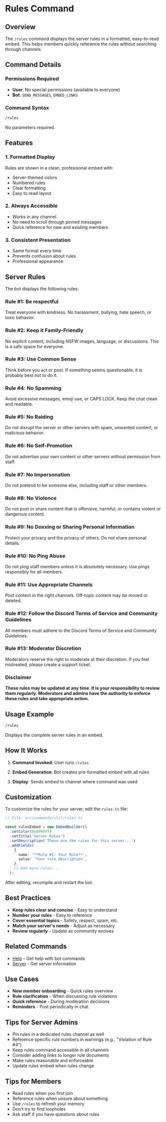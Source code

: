# Rules Command

## Overview

The `/rules` command displays the server rules in a formatted, easy-to-read embed. This helps members quickly reference the rules without searching through channels.

## Command Details

### Permissions Required

- **User**: No special permissions (available to everyone)
- **Bot**: `SEND_MESSAGES`, `EMBED_LINKS`

### Command Syntax

```bash
/rules
```

No parameters required.

## Features

### 1. **Formatted Display**

Rules are shown in a clean, professional embed with:

- Server-themed colors
- Numbered rules
- Clear formatting
- Easy to read layout

### 2. **Always Accessible**

- Works in any channel
- No need to scroll through pinned messages
- Quick reference for new and existing members

### 3. **Consistent Presentation**

- Same format every time
- Prevents confusion about rules
- Professional appearance

## Server Rules

The bot displays the following rules:

### Rule #1: Be respectful

Treat everyone with kindness. No harassment, bullying, hate speech, or toxic behavior.

### Rule #2: Keep it Family-Friendly

No explicit content, including NSFW images, language, or discussions. This is a safe space for everyone.

### Rule #3: Use Common Sense

Think before you act or post. If something seems questionable, it is probably best not to do it.

### Rule #4: No Spamming

Avoid excessive messages, emoji use, or CAPS LOCK. Keep the chat clean and readable.

### Rule #5: No Raiding

Do not disrupt the server or other servers with spam, unwanted content, or malicious behavior.

### Rule #6: No Self-Promotion

Do not advertise your own content or other servers without permission from staff.

### Rule #7: No Impersonation

Do not pretend to be someone else, including staff or other members.

### Rule #8: No Violence

Do not post or share content that is offensive, harmful, or contains violent or dangerous content.

### Rule #9: No Doxxing or Sharing Personal Information

Protect your privacy and the privacy of others. Do not share personal details.

### Rule #10: No Ping Abuse

Do not ping staff members unless it is absolutely necessary. Use pings responsibly for all members.

### Rule #11: Use Appropriate Channels

Post content in the right channels. Off-topic content may be moved or deleted.

### Rule #12: Follow the Discord Terms of Service and Community Guidelines

All members must adhere to the Discord Terms of Service and Community Guidelines.

### Rule #13: Moderator Discretion

Moderators reserve the right to moderate at their discretion. If you feel mistreated, please create a support ticket.

### Disclaimer

**These rules may be updated at any time. It is your responsibility to review them regularly. Moderators and admins have the authority to enforce these rules and take appropriate action.**

## Usage Example

```bash
/rules
```

Displays the complete server rules in an embed.

## How It Works

1. **Command Invoked**: User runs `/rules`

2. **Embed Generation**: Bot creates pre-formatted embed with all rules

3. **Display**: Sends embed to channel where command was used

## Customization

To customize the rules for your server, edit the `rules.ts` file:

```typescript
// File: src/commands/util/rules.ts

const rulesEmbed = new EmbedBuilder()
  .setColor(0x0099ff)
  .setTitle('Server Rules')
  .setDescription('These are the rules for this server...')
  .addFields(
    {
      name: '**Rule #1: Your Rule**',
      value: 'Your rule description',
    },
    // Add more rules...
  );
```

After editing, recompile and restart the bot.

## Best Practices

- **Keep rules clear and concise** - Easy to understand
- **Number your rules** - Easy to reference
- **Cover essential topics** - Safety, respect, spam, etc.
- **Match your server's needs** - Adjust as necessary
- **Review regularly** - Update as community evolves

## Related Commands

- [Help](help.md) - Get help with bot commands
- [Server](server.md) - Get server information

## Use Cases

- **New member onboarding** - Quick rules overview
- **Rule clarification** - When discussing rule violations
- **Quick reference** - During moderation decisions
- **Reminders** - Post periodically in chat

## Tips for Server Admins

- Pin rules in a dedicated rules channel as well
- Reference specific rule numbers in warnings (e.g., "Violation of Rule #4")
- Keep rules command accessible in all channels
- Consider adding links to longer rule documents
- Make rules reasonable and enforceable
- Update rules embed when rules change

## Tips for Members

- Read rules when you first join
- Reference rules when unsure about something
- Use `/rules` to refresh your memory
- Don't try to find loopholes
- Ask staff if you have questions about rules
